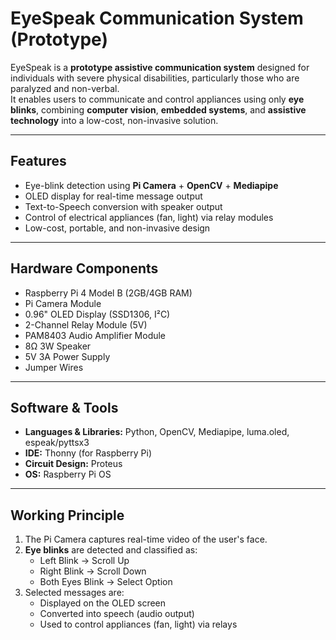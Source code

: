 # EyeSpeak Communication System (Prototype)

EyeSpeak is a **prototype assistive communication system** designed for individuals with severe physical disabilities, particularly those who are paralyzed and non-verbal.  
It enables users to communicate and control appliances using only **eye blinks**, combining **computer vision**, **embedded systems**, and **assistive technology** into a low-cost, non-invasive solution.

---

## Features
- Eye-blink detection using **Pi Camera** + **OpenCV** + **Mediapipe**  
- OLED display for real-time message output  
- Text-to-Speech conversion with speaker output  
- Control of electrical appliances (fan, light) via relay modules  
- Low-cost, portable, and non-invasive design  

---

## Hardware Components
- Raspberry Pi 4 Model B (2GB/4GB RAM)  
- Pi Camera Module  
- 0.96" OLED Display (SSD1306, I²C)  
- 2-Channel Relay Module (5V)  
- PAM8403 Audio Amplifier Module  
- 8Ω 3W Speaker  
- 5V 3A Power Supply  
- Jumper Wires  

---

## Software & Tools
- **Languages & Libraries:** Python, OpenCV, Mediapipe, luma.oled, espeak/pyttsx3  
- **IDE:** Thonny (for Raspberry Pi)  
- **Circuit Design:** Proteus  
- **OS:** Raspberry Pi OS  

---

## Working Principle
1. The Pi Camera captures real-time video of the user's face.  
2. **Eye blinks** are detected and classified as:
   - Left Blink → Scroll Up  
   - Right Blink → Scroll Down  
   - Both Eyes Blink → Select Option  
3. Selected messages are:
   - Displayed on the OLED screen  
   - Converted into speech (audio output)  
   - Used to control appliances (fan, light) via relays  



